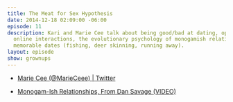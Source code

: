```yaml
---
title: The Meat for Sex Hypothesis
date: 2014-12-18 02:09:00 -06:00
episode: 11
description: Kari and Marie Cee talk about being good/bad at dating, optimal pre-date
  online interactions, the evolutionary psychology of monogamish relationships, and
  memorable dates (fishing, deer skinning, running away).
layout: episode
show: grownups
---
```


* [Marie Cee (@MarieCeee) | Twitter][1]

* [Monogam-Ish Relationships, From Dan Savage (VIDEO)][2]

[1]: https://twitter.com/marieceee
[2]: http://www.huffingtonpost.com/2014/05/02/monogamish-relationships-_n_5255297.html
